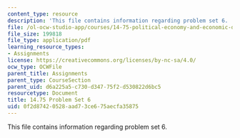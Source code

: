 ```yaml
---
content_type: resource
description: 'This file contains information regarding problem set 6. '
file: /ol-ocw-studio-app/courses/14-75-political-economy-and-economic-development-fall-2012/0f2d87420528aad73ce675aecfa35875_MIT14_75F12_ProbSet6.pdf
file_size: 199818
file_type: application/pdf
learning_resource_types:
- Assignments
license: https://creativecommons.org/licenses/by-nc-sa/4.0/
ocw_type: OCWFile
parent_title: Assignments
parent_type: CourseSection
parent_uid: d6a225a5-c730-d347-75f2-d530822d6bc5
resourcetype: Document
title: 14.75 Problem Set 6
uid: 0f2d8742-0528-aad7-3ce6-75aecfa35875
---
```

This file contains information regarding problem set 6. 